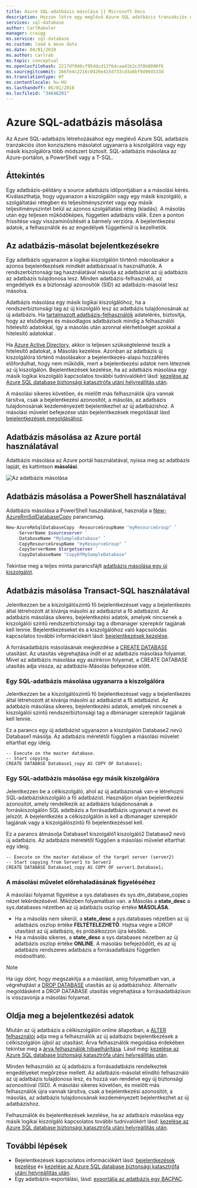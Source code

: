 ```yaml
---
title: Azure SQL-adatbázis másolása |} Microsoft Docs
description: Hozzon létre egy meglévő Azure SQL adatbázis tranzakciós úton konzisztens példányát ugyanarra a kiszolgálóra vagy egy másik kiszolgálóra.
services: sql-database
author: CarlRabeler
manager: craigg
ms.service: sql-database
ms.custom: load & move data
ms.date: 04/01/2018
ms.author: carlrab
ms.topic: conceptual
ms.openlocfilehash: 2217df046cf95ddcd12f6dcaa41b2c3f8b0090f6
ms.sourcegitcommit: 266fe4c2216c0420e415d733cd3abbf94994533d
ms.translationtype: HT
ms.contentlocale: hu-HU
ms.lasthandoff: 06/01/2018
ms.locfileid: "34646201"
---
```

# <a name="copy-an-azure-sql-database"></a>Azure SQL-adatbázis másolása

Az Azure SQL-adatbázis létrehozásához egy meglévő Azure SQL adatbázis tranzakciós úton konzisztens másolatot ugyanarra a kiszolgálóra vagy egy másik kiszolgálóra több módszert biztosít. SQL-adatbázis másolása az Azure-portálon, a PowerShell vagy a T-SQL. 

## <a name="overview"></a>Áttekintés

Egy adatbázis-példány a source adatbázis időpontjában a a másolási kérés. Kiválaszthatja, hogy ugyanazon a kiszolgálón vagy egy másik kiszolgáló, a szolgáltatási rétegben és teljesítményszintet vagy egy másik teljesítményszintet belül az azonos szolgáltatási réteg (kiadás). A másolás után egy teljesen működőképes, független adatbázis válik. Ezen a ponton frissítése vagy visszaminősítését a bármely verzióra. A bejelentkezési adatok, a felhasználók és az engedélyek függetlenül is kezelhetők.  

## <a name="logins-in-the-database-copy"></a>Az adatbázis-másolat bejelentkezésekre

Egy adatbázis ugyanazon a logikai kiszolgálón történő másolásakor a azonos bejelentkezések mindkét adatbázissal is használhatók. A rendszerbiztonsági tag használatával másolja az adatbázist az új adatbázis az adatbázis tulajdonosa lesz. Minden adatbázis-felhasználó, az engedélyek és a biztonsági azonosítók (SID) az adatbázis-másolat lesz másolva.  

Adatbázis másolása egy másik logikai kiszolgálóhoz, ha a rendszerbiztonsági tag az új kiszolgáló lesz az adatbázis tulajdonosának az új adatbázis. Ha [tartalmazott adatbázis-felhasználók](sql-database-manage-logins.md) adatelérés, biztosítja, hogy az elsődleges és másodlagos adatbázisok mindig a felhasználói hitelesítő adatokkal, így a másolás után azonnal elérhetőségét azokkal a hitelesítő adatokkal . 

Ha [Azure Active Directory](../active-directory/active-directory-whatis.md), akkor is teljesen szükségtelenné teszik a hitelesítő adatokat, a Másolás kezelése. Azonban az adatbázis új kiszolgálóra történő másolásakor a bejelentkezés-alapú hozzáférés előfordulhat, hogy nem működik, mert a bejelentkezési adatok nem léteznek az új kiszolgálón. Bejelentkezések kezelése, ha az adatbázis másolása egy másik logikai kiszolgáló kapcsolatos további tudnivalókért lásd: [kezelése az Azure SQL database biztonsági katasztrófa utáni helyreállítás után](sql-database-geo-replication-security-config.md). 

A másolási sikeres követően, és mielőtt más felhasználók újra vannak társítva, csak a bejelentkezési azonosítót, a másolás, az adatbázis tulajdonosának kezdeményezett bejelentkezhet az új adatbázishoz. A másolási művelet befejezése után bejelentkezések megoldását lásd [bejelentkezések megoldásához](#resolve-logins).

## <a name="copy-a-database-by-using-the-azure-portal"></a>Adatbázis másolása az Azure portál használatával

Adatbázis másolása az Azure portál használatával, nyissa meg az adatbázis lapját, és kattintson **másolási**. 

   ![Az adatbázis másolása](./media/sql-database-copy/database-copy.png)

## <a name="copy-a-database-by-using-powershell"></a>Adatbázis másolása a PowerShell használatával

Adatbázis másolása a PowerShell használatával, használja a [New-AzureRmSqlDatabaseCopy](/powershell/module/azurerm.sql/new-azurermsqldatabasecopy) parancsmag. 

```PowerShell
New-AzureRmSqlDatabaseCopy -ResourceGroupName "myResourceGroup" `
    -ServerName $sourceserver `
    -DatabaseName "MySampleDatabase" `
    -CopyResourceGroupName "myResourceGroup" `
    -CopyServerName $targetserver `
    -CopyDatabaseName "CopyOfMySampleDatabase"
```

Tekintse meg a teljes minta parancsfájlt [adatbázis másolása egy új kiszolgálót](scripts/sql-database-copy-database-to-new-server-powershell.md).

## <a name="copy-a-database-by-using-transact-sql"></a>Adatbázis másolása Transact-SQL használatával

Jelentkezzen be a kiszolgálószintű fő bejelentkezéssel vagy a bejelentkezés által létrehozott át kívánja másolni az adatbázist a fő adatbázist. Az adatbázis másolása sikeres, bejelentkezési adatok, amelyek nincsenek a kiszolgálói szintű rendszerbiztonsági tag a dbmanager szerepkör tagjának kell lennie. Bejelentkezéseket és a kiszolgálóhoz való kapcsolódás kapcsolatos további információkért lásd: [bejelentkezések kezelése](sql-database-manage-logins.md).

A forrásadatbázis másolásának megkezdése a [CREATE DATABASE](https://msdn.microsoft.com/library/ms176061.aspx) utasítást. Az utasítás végrehajtása indít el az adatbázis másolása folyamat. Mivel az adatbázis másolása egy aszinkron folyamat, a CREATE DATABASE utasítás adja vissza, az adatbázis-Másolás befejezése előtt.

### <a name="copy-a-sql-database-to-the-same-server"></a>Egy SQL-adatbázis másolása ugyanarra a kiszolgálóra
Jelentkezzen be a kiszolgálószintű fő bejelentkezéssel vagy a bejelentkezés által létrehozott át kívánja másolni az adatbázist a fő adatbázist. Az adatbázis másolása sikeres, bejelentkezési adatok, amelyek nincsenek a kiszolgálói szintű rendszerbiztonsági tag a dbmanager szerepkör tagjának kell lennie.

Ez a parancs egy új adatbázist ugyanazon a kiszolgálón Database2 nevű Database1 másolja. Az adatbázis méretétől függően a másolási művelet eltarthat egy ideig.

    -- Execute on the master database.
    -- Start copying.
    CREATE DATABASE Database1_copy AS COPY OF Database1;

### <a name="copy-a-sql-database-to-a-different-server"></a>Egy SQL-adatbázis másolása egy másik kiszolgálóra

Jelentkezzen be a célkiszolgáló, ahol az új adatbázisnak van-e létrehozni SQL-adatbáziskiszolgáló a fő adatbázist. Használjon olyan bejelentkezési azonosítót, amely rendelkezik az adatbázis tulajdonosának a forráskiszolgálón SQL adatbázis a forrásadatbázis ugyanazt a nevet és jelszót. A bejelentkezés a célkiszolgálón is kell a dbmanager szerepkör tagjának vagy a kiszolgálószintű fő bejelentkezéssel kell.

Ez a parancs átmásolja Database1 kiszolgáló1 kiszolgáló2 Database2 nevű új adatbázis. Az adatbázis méretétől függően a másolási művelet eltarthat egy ideig.

    -- Execute on the master database of the target server (server2)
    -- Start copying from Server1 to Server2
    CREATE DATABASE Database1_copy AS COPY OF server1.Database1;


### <a name="monitor-the-progress-of-the-copying-operation"></a>A másolási művelet előrehaladásának figyeléséhez

A másolási folyamat figyelése a sys.databases és sys.dm_database_copies nézet lekérdezésével. Miközben folyamatban van. a Másolás a **state_desc** a sys.databases nézetben az új adatbázis oszlop értéke **MÁSOLÁSA**.

* Ha a másolás nem sikerül, a **state_desc** a sys.databases nézetben az új adatbázis oszlop értéke **FELTÉTELEZHETŐ**. Hajtsa végre a DROP utasítást az új adatbázis, és próbálkozzon újra később.
* Ha a másolás sikeres, a **state_desc** a sys.databases nézetben az új adatbázis oszlop értéke **ONLINE**. A másolási befejeződött, és az új adatbázis rendszeres adatbázis a forrásadatbázis független módosítható.

> [!NOTE]
> Ha úgy dönt, hogy megszakítja a a másolást, amíg folyamatban van, a végrehajtást a [DROP DATABASE](https://msdn.microsoft.com/library/ms178613.aspx) utasítás az új adatbázishoz. Alternatív megoldásként a DROP DATABASE utasítás végrehajtása a forrásadatbázison is visszavonja a másolási folyamat.
> 

## <a name="resolve-logins"></a>Oldja meg a bejelentkezési adatok

Miután az új adatbázis a célkiszolgálón online állapotban, a [ALTER felhasználói](https://msdn.microsoft.com/library/ms176060.aspx) adja meg a felhasználók az új adatbázis bejelentkezések a célkiszolgálón újból az utasítást. Árva felhasználók megoldása érdekében tekintse meg a [árva felhasználók hibaelhárítása](https://msdn.microsoft.com/library/ms175475.aspx). Lásd még: [kezelése az Azure SQL database biztonsági katasztrófa utáni helyreállítás után](sql-database-geo-replication-security-config.md).

Minden felhasználó az új adatbázis a forrásadatbázis rendelkeztek engedélyeket megőrzése mellett. Az adatbázis-másolat elindító felhasználó az új adatbázis tulajdonosa lesz, és hozzá van rendelve egy új biztonsági azonosítóval (SID). A másolási sikeres követően, és mielőtt más felhasználók újra vannak társítva, csak a bejelentkezési azonosítót, a másolás, az adatbázis tulajdonosának kezdeményezett bejelentkezhet az új adatbázishoz.

Felhasználók és bejelentkezések kezelése, ha az adatbázis másolása egy másik logikai kiszolgáló kapcsolatos további tudnivalókért lásd: [kezelése az Azure SQL database biztonsági katasztrófa utáni helyreállítás után](sql-database-geo-replication-security-config.md).

## <a name="next-steps"></a>További lépések

* Bejelentkezések kapcsolatos információkért lásd: [bejelentkezések kezelése](sql-database-manage-logins.md) és [kezelése az Azure SQL database biztonsági katasztrófa utáni helyreállítás után](sql-database-geo-replication-security-config.md).
* Egy adatbázis-exportálási, lásd: [exportálja az adatbázis egy BACPAC](sql-database-export.md).
